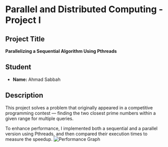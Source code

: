 # Parallel and Distributed Computing - Project I

## Project Title
**Parallelizing a Sequential Algorithm Using Pthreads**

## Student
- **Name:** Ahmad Sabbah  

## Description
This project solves a problem that originally appeared in a competitive programming contest — finding the two closest prime numbers within a given range for multiple queries.

To enhance performance, I implemented both a sequential and a parallel version using Pthreads, and then compared their execution times to measure the speedup.
![Performance Graph](docs/graph.png)
